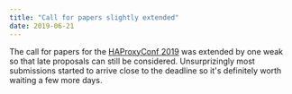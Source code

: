 ```yaml
---
title: "Call for papers slightly extended"
date: 2019-06-21
---
```


The call for papers for the [HAProxyConf 2019](http://haproxyconf.com/) was extended by one weak so that late proposals can still be considered. Unsurprizingly most submissions started to arrive close to the deadline so it's definitely worth waiting a few more days.
